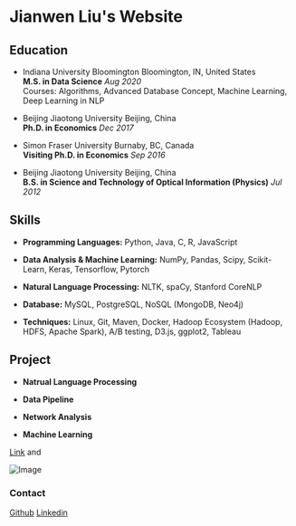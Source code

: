 # Jianwen Liu's Website

## Education

- Indiana University Bloomington Bloomington, IN, United States <br/>**M.S. in Data Science** _Aug 2020_ <br/>
Courses: Algorithms, Advanced Database Concept, Machine Learning, Deep Learning in NLP<br/>

- Beijing Jiaotong University Beijing, China <br/>**Ph.D. in Economics** _Dec 2017_<br/>

- Simon Fraser University Burnaby, BC, Canada <br/> **Visiting Ph.D. in Economics** _Sep 2016_<br/>

- Beijing Jiaotong University Beijing, China <br/> **B.S. in Science and Technology of Optical Information (Physics)** _Jul 2012_<br/>

## Skills

- **Programming Languages:**  Python, Java, C, R, JavaScript

- **Data Analysis & Machine Learning:** NumPy, Pandas, Scipy, Scikit-Learn, Keras, Tensorflow, Pytorch <br/>

- **Natural Language Processing:** NLTK, spaCy, Stanford CoreNLP <br/>

- **Database:** MySQL, PostgreSQL, NoSQL (MongoDB, Neo4j)<br/>

- **Techniques:** Linux, Git, Maven, Docker, Hadoop Ecosystem (Hadoop, HDFS, Apache Spark), A/B testing, D3.js, ggplot2, Tableau <br/>

## Project

- **Natrual Language Processing**  <br/>

- **Data Pipeline** <br/>

- **Network Analysis**  <br/>

- **Machine Learning** <br/>


[Link](url) and 

![Image](src)


### Contact

[Github](https://github.com/jianwenl/) 
[Linkedin](https://www.linkedin.com/in/jianwen-liu-32541266/)

